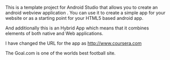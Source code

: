 This is a template project for Android Studio that allows you to create an android webview application . You can use it to create a simple app for your website or as a starting point for your HTML5 based android app.

And additionally this is an Hybrid App which means that it combines elements of both native and Web applications.

I have changed the URL for the app as http://www.coursera.com

The Goal.com is one of the worlds best football site.

